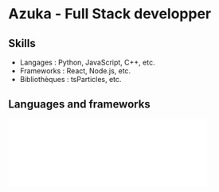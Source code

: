 # Azuka - Full Stack developper

## Skills

- Langages : Python, JavaScript, C++, etc.
- Frameworks : React, Node.js, etc.
- Bibliothèques : tsParticles, etc.

## Languages and frameworks

<img alt="" width="400" src="https://github.com/HunterFuzzo/hunterfuzzo/blob/main/metrics.plugin.topics.icons.svg" alt=""></img>
